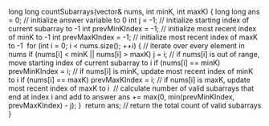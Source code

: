 long long countSubarrays(vector<int>& nums, int minK, int maxK) {
long long ans = 0; // initialize answer variable to 0
int j = -1; // initialize starting index of current subarray to -1
int prevMinKIndex = -1; // initialize most recent index of minK to -1
int prevMaxKIndex = -1; // initialize most recent index of maxK to -1
​
for (int i = 0; i < nums.size(); ++i) { // iterate over every element in nums
if (nums[i] < minK || nums[i] > maxK)
j = i; // if nums[i] is out of range, move starting index of current subarray to i
if (nums[i] == minK)
prevMinKIndex = i; // if nums[i] is minK, update most recent index of minK to i
if (nums[i] == maxK)
prevMaxKIndex = i; // if nums[i] is maxK, update most recent index of maxK to i
​
// calculate number of valid subarrays that end at index i and add to answer
ans += max(0, min(prevMinKIndex, prevMaxKIndex) - j);
}
​
return ans; // return the total count of valid subarrays
}